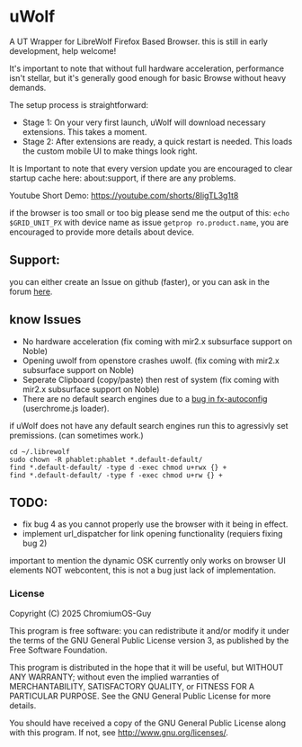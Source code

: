 # uWolf

A UT Wrapper for LibreWolf Firefox Based Browser.
this is still in early development, help welcome!

It's important to note that without full hardware acceleration, performance isn't stellar, but it's generally good enough for basic Browse without heavy demands.

The setup process is straightforward:
 -  Stage 1: On your very first launch, uWolf will download necessary extensions. This takes a moment.
 -  Stage 2: After extensions are ready, a quick restart is needed. This loads the custom mobile UI to make things look right.

It is Important to note that every version update you are encouraged to clear startup cache here: about:support, if there are any problems.

Youtube Short Demo: https://youtube.com/shorts/8IigTL3g1t8

if the browser is too small or too big please send me the output of this:
```echo $GRID_UNIT_PX```  with device name as issue ```getprop ro.product.name```, you are encouraged to provide more details about device.


## Support:
you can either create an Issue on github (faster), or you can ask in the forum [here](https://forums.ubports.com/topic/11060/uwolf-librewolf).


## know Issues
* No hardware acceleration (fix coming with mir2.x subsurface support on Noble)
* Opening uwolf from openstore crashes uwolf. (fix coming with mir2.x subsurface support on Noble)
* Seperate Clipboard (copy/paste) then rest of system (fix coming with mir2.x subsurface support on Noble)
* There are no default search engines due to a [bug in fx-autoconfig](https://github.com/MrOtherGuy/fx-autoconfig/issues/79) (userchrome.js loader).

if uWolf does not have any default search engines run this to agressivly set premissions. (can sometimes work.)
``` shell
cd ~/.librewolf
sudo chown -R phablet:phablet *.default-default/
find *.default-default/ -type d -exec chmod u+rwx {} +
find *.default-default/ -type f -exec chmod u+rw {} + 
```

## TODO:
* fix bug 4 as you cannot properly use the browser with it being in effect.
* implement url_dispatcher for link opening functionality (requiers fixing bug 2)


important to mention the dynamic OSK currently only works on browser UI elements NOT webcontent, this is not a bug just lack of implementation.

### License

Copyright (C) 2025  ChromiumOS-Guy

This program is free software: you can redistribute it and/or modify it under
the terms of the GNU General Public License version 3, as published by the
Free Software Foundation.

This program is distributed in the hope that it will be useful, but WITHOUT ANY
WARRANTY; without even the implied warranties of MERCHANTABILITY, SATISFACTORY
QUALITY, or FITNESS FOR A PARTICULAR PURPOSE.  See the GNU General Public License
for more details.

You should have received a copy of the GNU General Public License along with
this program. If not, see <http://www.gnu.org/licenses/>.
